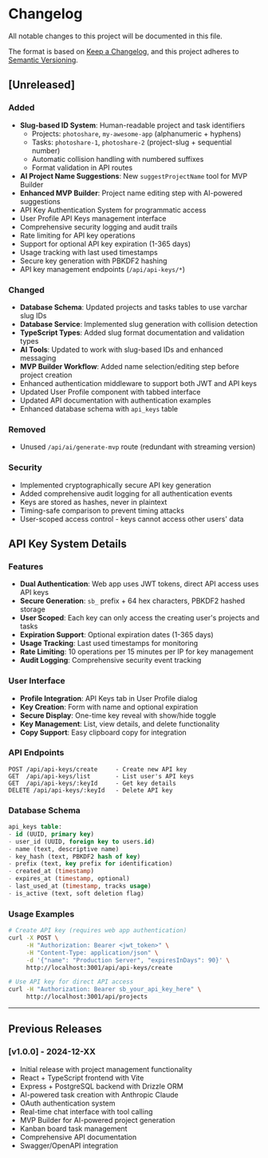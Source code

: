 # Changelog

All notable changes to this project will be documented in this file.

The format is based on [Keep a Changelog](https://keepachangelog.com/en/1.0.0/),
and this project adheres to [Semantic Versioning](https://semver.org/spec/v2.0.0.html).

## [Unreleased]

### Added
- **Slug-based ID System**: Human-readable project and task identifiers
  - Projects: `photoshare`, `my-awesome-app` (alphanumeric + hyphens)
  - Tasks: `photoshare-1`, `photoshare-2` (project-slug + sequential number)
  - Automatic collision handling with numbered suffixes
  - Format validation in API routes
- **AI Project Name Suggestions**: New `suggestProjectName` tool for MVP Builder
- **Enhanced MVP Builder**: Project name editing step with AI-powered suggestions
- API Key Authentication System for programmatic access
- User Profile API Keys management interface
- Comprehensive security logging and audit trails
- Rate limiting for API key operations
- Support for optional API key expiration (1-365 days)
- Usage tracking with last used timestamps
- Secure key generation with PBKDF2 hashing
- API key management endpoints (`/api/api-keys/*`)

### Changed
- **Database Schema**: Updated projects and tasks tables to use varchar slug IDs
- **Database Service**: Implemented slug generation with collision detection
- **TypeScript Types**: Added slug format documentation and validation types
- **AI Tools**: Updated to work with slug-based IDs and enhanced messaging
- **MVP Builder Workflow**: Added name selection/editing step before project creation
- Enhanced authentication middleware to support both JWT and API keys
- Updated User Profile component with tabbed interface
- Updated API documentation with authentication examples
- Enhanced database schema with `api_keys` table

### Removed
- Unused `/api/ai/generate-mvp` route (redundant with streaming version)

### Security
- Implemented cryptographically secure API key generation
- Added comprehensive audit logging for all authentication events
- Keys are stored as hashes, never in plaintext
- Timing-safe comparison to prevent timing attacks
- User-scoped access control - keys cannot access other users' data

## API Key System Details

### Features
- **Dual Authentication**: Web app uses JWT tokens, direct API access uses API keys
- **Secure Generation**: `sb_` prefix + 64 hex characters, PBKDF2 hashed storage
- **User Scoped**: Each key can only access the creating user's projects and tasks
- **Expiration Support**: Optional expiration dates (1-365 days)
- **Usage Tracking**: Last used timestamps for monitoring
- **Rate Limiting**: 10 operations per 15 minutes per IP for key management
- **Audit Logging**: Comprehensive security event tracking

### User Interface
- **Profile Integration**: API Keys tab in User Profile dialog
- **Key Creation**: Form with name and optional expiration
- **Secure Display**: One-time key reveal with show/hide toggle
- **Key Management**: List, view details, and delete functionality
- **Copy Support**: Easy clipboard copy for integration

### API Endpoints
```
POST /api/api-keys/create     - Create new API key
GET  /api/api-keys/list       - List user's API keys  
GET  /api/api-keys/:keyId     - Get key details
DELETE /api/api-keys/:keyId   - Delete API key
```

### Database Schema
```sql
api_keys table:
- id (UUID, primary key)
- user_id (UUID, foreign key to users.id)
- name (text, descriptive name)
- key_hash (text, PBKDF2 hash of key)
- prefix (text, key prefix for identification)
- created_at (timestamp)
- expires_at (timestamp, optional)
- last_used_at (timestamp, tracks usage)
- is_active (text, soft deletion flag)
```

### Usage Examples
```bash
# Create API key (requires web app authentication)
curl -X POST \
     -H "Authorization: Bearer <jwt_token>" \
     -H "Content-Type: application/json" \
     -d '{"name": "Production Server", "expiresInDays": 90}' \
     http://localhost:3001/api/api-keys/create

# Use API key for direct API access
curl -H "Authorization: Bearer sb_your_api_key_here" \
     http://localhost:3001/api/projects
```

---

## Previous Releases

### [v1.0.0] - 2024-12-XX
- Initial release with project management functionality
- React + TypeScript frontend with Vite
- Express + PostgreSQL backend with Drizzle ORM
- AI-powered task creation with Anthropic Claude
- OAuth authentication system
- Real-time chat interface with tool calling
- MVP Builder for AI-powered project generation
- Kanban board task management
- Comprehensive API documentation
- Swagger/OpenAPI integration